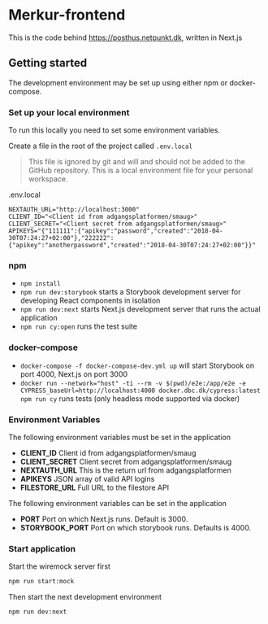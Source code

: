 # Merkur-frontend

This is the code behind https://posthus.netpunkt.dk, written in Next.js

## Getting started

The development environment may be set up using either npm or docker-compose.

### Set up your local environment

To run this locally you need to set some environment variables.

Create a file in the root of the project called `.env.local`

> This file is ignored by git and will and should not be added to the GitHub repository. This is a local environment file for your personal workspace.

.env.local

```properties
NEXTAUTH_URL="http://localhost:3000"
CLIENT_ID="<Client id from adgangsplatformen/smaug>"
CLIENT_SECRET="<Client secret from adgangsplatformen/smaug>"
APIKEYS="{"111111":{"apikey":"password","created":"2018-04-30T07:24:27+02:00"},"222222":{"apikey":"anotherpassword","created":"2018-04-30T07:24:27+02:00"}}"
```

### npm

- `npm install`
- `npm run dev:storybook` starts a Storybook development server for developing React components in isolation
- `npm run dev:next` starts Next.js development server that runs the actual application
- `npm run cy:open` runs the test suite

### docker-compose

- `docker-compose -f docker-compose-dev.yml up` will start Storybook on port 4000, Next.js on port 3000
- `docker run --network="host" -ti --rm -v $(pwd)/e2e:/app/e2e -e CYPRESS_baseUrl=http://localhost:4000 docker.dbc.dk/cypress:latest npm run cy` runs tests (only headless mode supported via docker)

### Environment Variables

The following environment variables must be set in the application

- **CLIENT_ID**
  Client id from adgangsplatformen/smaug
- **CLIENT_SECRET**
  Client secret from adgangsplatformen/smaug
- **NEXTAUTH_URL**
  This is the return url from adgangsplatformen
- **APIKEYS**
  JSON array of valid API logins
- **FILESTORE_URL**
  Full URL to the filestore API

The following environment variables can be set in the application

- **PORT**
  Port on which Next.js runs. Default is 3000.
- **STORYBOOK_PORT**
  Port on which storybook runs. Defaults is 4000.

### Start application

Start the wiremock server first

```bash
npm run start:mock
```

Then start the next development environment

```bash
npm run dev:next
```
